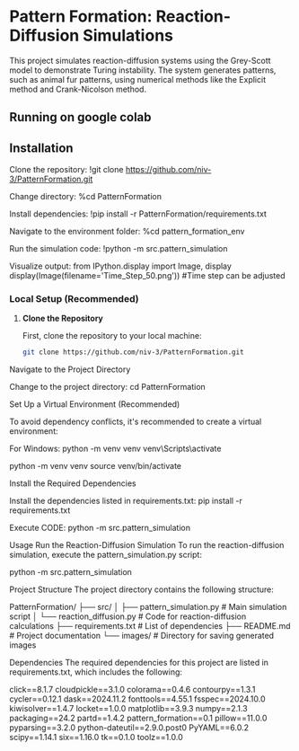 # **Pattern Formation: Reaction-Diffusion Simulations**

This project simulates reaction-diffusion systems using the Grey-Scott model to demonstrate Turing instability. The system generates patterns, such as animal fur patterns, using numerical methods like the Explicit method and Crank-Nicolson method.

## Running on google colab

## **Installation**

Clone the repository:
!git clone https://github.com/niv-3/PatternFormation.git


Change directory:
%cd PatternFormation

Install dependencies:
!pip install -r PatternFormation/requirements.txt

Navigate to the environment folder:
%cd pattern_formation_env

Run the simulation code:
!python -m src.pattern_simulation

Visualize output:
from IPython.display import Image, display
display(Image(filename='Time_Step_50.png')) #Time step can be adjusted


### **Local Setup (Recommended)**

1. **Clone the Repository**
   
   First, clone the repository to your local machine:

   ```bash
   git clone https://github.com/niv-3/PatternFormation.git


Navigate to the Project Directory

Change to the project directory: 
cd PatternFormation


Set Up a Virtual Environment (Recommended)

To avoid dependency conflicts, it's recommended to create a virtual environment:

For Windows: python -m venv venv
venv\Scripts\activate

python -m venv venv
source venv/bin/activate

Install the Required Dependencies

Install the dependencies listed in requirements.txt: pip install -r requirements.txt

Execute CODE: python -m src.pattern_simulation


Usage
Run the Reaction-Diffusion Simulation
To run the reaction-diffusion simulation, execute the pattern_simulation.py script:

python -m src.pattern_simulation


Project Structure
The project directory contains the following structure:

PatternFormation/
├── src/
│   ├── pattern_simulation.py      # Main simulation script
│   └── reaction_diffusion.py      # Code for reaction-diffusion calculations
├── requirements.txt               # List of dependencies
├── README.md                      # Project documentation
└── images/                        # Directory for saving generated images



Dependencies
The required dependencies for this project are listed in requirements.txt, which includes the following:

click==8.1.7
cloudpickle==3.1.0
colorama==0.4.6
contourpy==1.3.1
cycler==0.12.1
dask==2024.11.2
fonttools==4.55.1
fsspec==2024.10.0
kiwisolver==1.4.7
locket==1.0.0
matplotlib==3.9.3
numpy==2.1.3
packaging==24.2
partd==1.4.2
pattern_formation==0.1
pillow==11.0.0
pyparsing==3.2.0
python-dateutil==2.9.0.post0
PyYAML==6.0.2
scipy==1.14.1
six==1.16.0
tk==0.1.0
toolz==1.0.0





